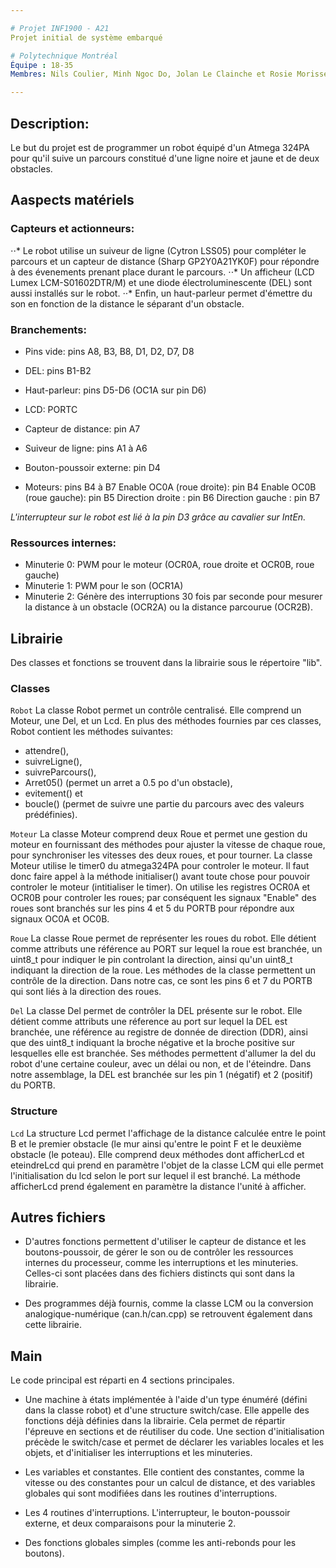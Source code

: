 ```yaml
---

# Projet INF1900 - A21
Projet initial de système embarqué

# Polytechnique Montréal
Équipe : 18-35
Membres: Nils Coulier, Minh Ngoc Do, Jolan Le Clainche et Rosie Morissette

---
```


## Description:

Le but du projet est de programmer un robot équipé d'un Atmega 324PA pour qu'il suive un parcours constitué d'une ligne noire et jaune et de deux obstacles.


## Aaspects matériels

### Capteurs et actionneurs:

⋅⋅* Le robot utilise un suiveur de ligne (Cytron LSS05) pour compléter le parcours et un capteur de distance (Sharp GP2Y0A21YK0F) pour répondre à des évenements prenant place durant le parcours. 
⋅⋅* Un afficheur (LCD Lumex LCM-S01602DTR/M) et une diode électroluminescente (DEL) sont aussi installés sur le robot. 
⋅⋅* Enfin, un haut-parleur permet d'émettre du son en fonction de la distance le séparant d'un obstacle.


### Branchements:

* Pins vide:                 pins A8, B3, B8, D1, D2, D7, D8
* DEL:                       pins B1-B2
* Haut-parleur:              pins D5-D6 (OC1A sur pin D6)
* LCD:                       PORTC
* Capteur de distance:       pin A7
* Suiveur de ligne:          pins A1 à A6
* Bouton-poussoir externe:   pin D4

* Moteurs:                   pins B4 à B7
  Enable OC0A (roue droite): pin B4
  Enable OC0B (roue gauche): pin B5
  Direction droite         : pin B6
  Direction gauche         : pin B7        

*L'interrupteur sur le robot est lié à la pin D3 grâce au cavalier sur IntEn.*


### Ressources internes:

* Minuterie 0: PWM pour le moteur (OCR0A, roue droite et OCR0B, roue gauche)
* Minuterie 1: PWM pour le son (OCR1A)
* Minuterie 2: Génère des interruptions 30 fois par seconde pour mesurer la distance à un obstacle (OCR2A) ou la distance parcourue (OCR2B).


## Librairie

Des classes et fonctions se trouvent dans la librairie sous le répertoire "lib".

### Classes

`Robot`
  La classe Robot permet un contrôle centralisé. Elle comprend un Moteur, une Del, et un Lcd. En plus des méthodes fournies par ces classes, Robot contient les méthodes suivantes: 
  * attendre(), 
  * suivreLigne(), 
  * suivreParcours(), 
  * Arret05() (permet un arret a 0.5 po d'un obstacle),
  * evitement() et 
  * boucle() (permet de suivre une partie du parcours avec 
    des valeurs prédéfinies).

`Moteur`
    La classe Moteur comprend deux Roue et permet une gestion du moteur en fournissant des méthodes pour ajuster la vitesse de chaque roue, pour synchroniser les vitesses des deux roues, et pour tourner. La classe Moteur utilise le timer0 du atmega324PA pour controler le moteur. Il 
    faut donc faire appel à la méthode initialiser() avant toute chose pour pouvoir controler le moteur (intitialiser le timer). On utilise les registres OCR0A et OCR0B pour controler les roues; par conséquent les signaux "Enable" des roues sont branchés sur les pins 4 et 5 du PORTB pour répondre aux signaux OC0A et OC0B.

`Roue`
    La classe Roue permet de représenter les roues du robot. Elle détient comme attributs une référence au PORT sur lequel la roue est branchée, un uint8_t pour indiquer le pin controlant la direction, ainsi qu'un uint8_t indiquant la direction de la roue. Les méthodes de la classe permettent un contrôle de la direction. Dans notre cas, ce sont les pins 6 et 7 du PORTB qui sont liés à la direction des roues.

`Del`
    La classe Del permet de contrôler la DEL présente sur le robot. Elle détient comme attributs une réference au port sur lequel la DEL est branchée, une référence au registre de donnée de direction (DDR), ainsi que des uint8_t indiquant la broche négative et la broche positive sur 
    lesquelles elle est branchée. Ses méthodes permettent d'allumer la del du robot d'une certaine couleur, avec un délai ou non, et de l'éteindre. Dans notre assemblage, la DEL est branchée sur les pin 1 (négatif) et 2 (positif) du PORTB.

### Structure

`Lcd`
    La structure Lcd permet l'affichage de la distance calculée entre le point B et le premier obstacle (le mur ainsi qu'entre le point F et le deuxième obstacle (le poteau). Elle comprend deux méthodes dont afficherLcd et eteindreLcd qui prend en paramètre l'objet de la classe LCM qui elle permet l'initialisation du lcd selon le port sur lequel il est branché. La méthode afficherLcd prend également en paramètre la distance l'unité à afficher.

        
## Autres fichiers

* D'autres fonctions permettent d'utiliser le capteur de distance et les boutons-poussoir, de gérer le son ou de contrôler les ressources internes du processeur, comme les interruptions et les minuteries. Celles-ci sont placées dans des fichiers distincts qui sont dans la librairie.

* Des programmes déjà fournis, comme la classe LCM ou la conversion analogique-numérique (can.h/can.cpp) se retrouvent également dans cette librairie.


## Main

Le code principal est réparti en 4 sections principales.

* Une machine à états implémentée à l'aide d'un type énuméré (défini dans la classe robot) et d'une structure switch/case. Elle appelle des fonctions déjà définies dans la librairie. Cela permet de répartir l'épreuve en sections et de réutiliser du code. Une section d'initialisation précède le switch/case et permet de déclarer les variables locales et les objets, et d'initialiser les interruptions et les minuteries. 

* Les variables et constantes. Elle contient des constantes, comme la vitesse ou des constantes pour un calcul de distance, et des variables globales qui sont modifiées dans les routines d'interruptions. 
 
* Les 4 routines d'interruptions. L'interrupteur, le bouton-poussoir externe, et deux comparaisons pour la minuterie 2. 

* Des fonctions globales simples (comme les anti-rebonds pour les boutons).



